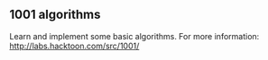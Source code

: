 ## 1001 algorithms ##

Learn and implement some basic algorithms.
For more information: http://labs.hacktoon.com/src/1001/
